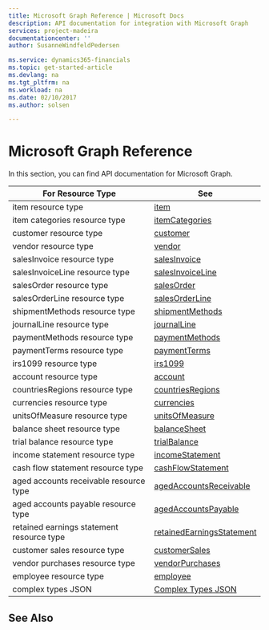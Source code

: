 ```yaml
---
title: Microsoft Graph Reference | Microsoft Docs
description: API documentation for integration with Microsoft Graph
services: project-madeira
documentationcenter: ''
author: SusanneWindfeldPedersen

ms.service: dynamics365-financials
ms.topic: get-started-article
ms.devlang: na
ms.tgt_pltfrm: na
ms.workload: na
ms.date: 02/10/2017
ms.author: solsen

---
```

# Microsoft Graph Reference
In this section, you can find API documentation for Microsoft Graph.

|For Resource Type|See|
|-----------------|---|
|item resource type|[item](dynamics_item.md)|
|item categories resource type|[itemCategories](dynamics_itemcategories.md)|
|customer resource type|[customer](dynamics_customer.md)|
|vendor resource type|[vendor](dynamics_vendor.md)|
|salesInvoice resource type|[salesInvoice](dynamics_salesinvoice.md)|
|salesInvoiceLine resource type|[salesInvoiceLine](dynamics_salesinvoiceline.md)|
|salesOrder resource type|[salesOrder](dynamics_salesorder.md)|
|salesOrderLine resource type|[salesOrderLine](dynamics_salesorderline.md)|
|shipmentMethods resource type|[shipmentMethods](dynamics_shipmentmethods.md)|
|journalLine resource type|[journalLine](dynamics_journalline.md)|
|paymentMethods resource type|[paymentMethods](dynamics_paymentmethods.md)|
|paymentTerms resource type|[paymentTerms](dynamics_paymentterms.md)|
|irs1099 resource type|[irs1099](dynamics_irs1099.md)|
|account resource type|[account](dynamics_account.md)|
|countriesRegions resource type|[countriesRegions](dynamics_countriesregions.md)|
|currencies resource type|[currencies](dynamics_currencies.md)|
|unitsOfMeasure resource type|[unitsOfMeasure](dynamics_unitsofmeasure.md)|
|balance sheet resource type|[balanceSheet](dynamics_balancesheet.md)|
|trial balance resource type|[trialBalance](dynamics_trialbalance.md)|
|income statement resource type|[incomeStatement](dynamics_incomestatement.md)|
|cash flow statement resource type|[cashFlowStatement](dynamics_cashflowstatement.md)|
|aged accounts receivable resource type|[agedAccountsReceivable](dynamics_agedaccountsreceivable.md)|
|aged accounts payable resource type|[agedAccountsPayable](dynamics_agedaccountspayable.md)|
|retained earnings statement resource type|[retainedEarningsStatement](dynamics_retainedearningsstatement.md)|
|customer sales resource type|[customerSales](dynamics_customersales.md)|
|vendor purchases resource type|[vendorPurchases](dynamics_vendorpurchases.md)|
|employee resource type|[employee](dynamics_employee.md)|
|complex types JSON|[Complex Types JSON](dynamics_complex_types.md)|

## See Also
